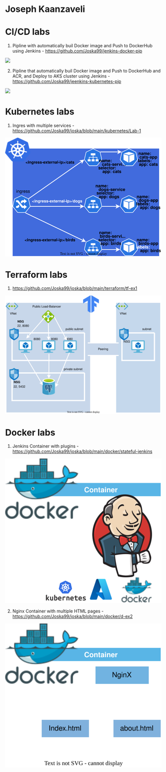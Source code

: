 # Joseph Kaanzaveli
<p align="center">
<h1>CI/CD labs</h1>

1. Pipline with automatically buil Docker image and Push to DockerHub using Jenkins - https://github.com/Joska99/jenkins-docker-pip
<img src="https://github.com/Joska99/jenkins-docker-pip/blob/main/diagram.drawio.svg">

2. Pipline that automatically buil Docker image and Push to DockerHub and ACR, and Deploy to AKS cluster using Jenkins - https://github.com/Joska99/jeenkins-kubernetes-pip
<img src="https://github.com/Joska99/jeenkins-kubernetes-pip/blob/main/diagram.drawio.svg">
<h1>Kubernetes labs</h1>

1. Ingres with multiple services - https://github.com/Joska99/joska/blob/main/kubernetes/Lab-1
<img src="https://github.com/Joska99/joska/blob/main/kubernetes/Lab-1/diagram.drawio.svg">

<h1>Terraform labs</h1>

1. https://github.com/Joska99/joska/blob/main/terraform/tf-ex1
<img src="https://github.com/Joska99/joska/blob/main/terraform/tf-ex1/diagram.drawio.svg">

<h1>Docker labs</h1>

1. Jenkins Container with plugins - https://github.com/Joska99/joska/blob/main/docker/stateful-jenkins
<img src="https://github.com/Joska99/joska/blob/main/docker/stateful-jenkins/diagram.drawio.svg">

2. Nginx Container with multiple HTML pages - https://github.com/Joska99/joska/blob/main/docker/d-ex2
<img src="https://github.com/Joska99/joska/blob/main/docker/d-ex2/diagram.drawio.svg">
</p>